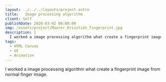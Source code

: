 ```yaml
---
layout: ../../../layouts/project.astro
title:   Image processing algorithm
client: Self
publishDate: 2020-03-02 00:00:00
img: /assets/project/Maurer_Krisztián_fingerprint.jpg
description: |
  I worked a image processing algorithm what create a fingerprint image from normal finger image.
tags:
  - HTML Canvas
  - UI
  - Animation
---
```


I worked a image processing algorithm what create a fingerprint image from normal finger image.